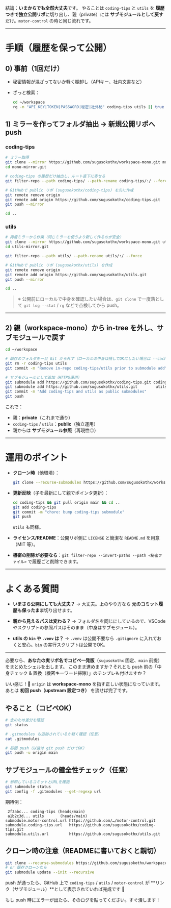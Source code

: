 結論：**いまからでも全然大丈夫**です。
やることは `coding-tips` と `utils` を **履歴つきで独立公開リポ**に切り出し、親（private）には **サブモジュールとして戻す**だけ。`motor-control` の時と同じ流れです。

---

# 手順（履歴を保って公開）

## 0) 事前（1回だけ）

* 秘密情報が混ざってないか軽く棚卸し（APIキー、社内文書など）
* ざっと検索：

  ```bash
  cd ~/workspace
  rg -n "API_KEY|TOKEN|PASSWORD|秘密|社外秘" coding-tips utils || true
  ```

## 1) ミラーを作ってフォルダ抽出 → 新規公開リポへ push

### coding-tips

```bash
# ミラー取得
git clone --mirror https://github.com/sugusokothx/workspace-mono.git mono-mirror.git
cd mono-mirror.git

# coding-tips の履歴だけ抽出し、ルート直下に寄せる
git filter-repo --path coding-tips/ --path-rename coding-tips/:/ --force

# GitHubで public リポ (sugusokothx/coding-tips) を先に作成
git remote remove origin
git remote add origin https://github.com/sugusokothx/coding-tips.git
git push --mirror

cd ..
```

### utils

```bash
# 再度ミラーから作業（同じミラーを使うより新しく作るのが安全）
git clone --mirror https://github.com/sugusokothx/workspace-mono.git utils-mirror.git
cd utils-mirror.git

git filter-repo --path utils/ --path-rename utils/:/ --force

# GitHubで public リポ (sugusokothx/utils) を作成
git remote remove origin
git remote add origin https://github.com/sugusokothx/utils.git
git push --mirror

cd ..
```

> ※ 公開前にローカルで中身を確認したい場合は、`git clone` で一度落として `git log --stat` / `rg` などで点検してから push。

---

## 2) 親（workspace-mono）から in-tree を外し、サブモジュールで戻す

```bash
cd ~/workspace

# 既存のフォルダを一旦 Git から外す（ローカルの中身は残してOKにしたい場合は --cached）
git rm -r coding-tips utils
git commit -m "Remove in-repo coding-tips/utils prior to submodule add"

# サブモジュールとして追加（HTTPS運用）
git submodule add https://github.com/sugusokothx/coding-tips.git coding-tips
git submodule add https://github.com/sugusokothx/utils.git        utils
git commit -m "Add coding-tips and utils as public submodules"
git push
```

これで：

* 親：**private**（これまで通り）
* `coding-tips` / `utils`：**public**（独立運用）
* 親からは **サブモジュール参照**（再現性◎）

---

# 運用のポイント

* **クローン時**（他環境）：

  ```bash
  git clone --recurse-submodules https://github.com/sugusokothx/workspace-mono.git
  ```

* **更新反映**（子を最新にして親でポインタ更新）：

  ```bash
  cd coding-tips && git pull origin main && cd ..
  git add coding-tips
  git commit -m "chore: bump coding-tips submodule"
  git push
  ```

  `utils` も同様。

* **ライセンス/README**：公開リポ側に `LICENSE` と簡潔な `README.md` を用意（MIT 等）。

* **機密の削除が必要なら**：`git filter-repo --invert-paths --path <秘密ファイル>` で履歴ごと削除できます。

---

# よくある質問

* **いまさら公開にしても大丈夫？**
  → 大丈夫。上のやり方なら **元のコミット履歴も保ったまま**切り出せます。

* **親から見えるパスは変わる？**
  → フォルダ名を同じにしているので、VSCode やスクリプトの参照パスはそのまま（中身はサブモジュール）。

* **utils の `bin` や `.venv` は？**
  → `.venv` は公開不要なら `.gitignore` に入れておくと安心。`bin` の実行スクリプトは公開でOK。

---

必要なら、**あなたの実リポ名でコピペ一発版**（`sugusokothx` 固定、`main` 前提）をまとめたシェルを出します。
このまま進めますか？それとも push 前の「中身チェック & 置換（機密キーワード掃除）」のテンプレも付けますか？


いい感じ！🙌
`origin` は **workspace-mono** を指す正しい状態になっています。
あとは **初回 push（upstream 設定つき）** を流せば完了です。

## やること（コピペOK）

```bash
# 念のため差分を確認
git status

# .gitmodules も追跡されているか軽く確認（任意）
cat .gitmodules

# 初回 push（以後は git push だけでOK）
git push -u origin main
```

## サブモジュールの健全性チェック（任意）

```bash
# 参照しているコミットとURLを確認
git submodule status
git config -f .gitmodules --get-regexp url
```

期待例：

```
 2f3abc... coding-tips (heads/main)
 a1b2c3d... utils       (heads/main)
submodule.motor-control.url https://github.com/…/motor-control.git
submodule.coding-tips.url   https://github.com/sugusokothx/coding-tips.git
submodule.utils.url         https://github.com/sugusokothx/utils.git
```

## クローン時の注意（READMEに書いておくと親切）

```bash
git clone --recurse-submodules https://github.com/sugusokothx/workspace-mono.git
# or 既存クローンなら
git submodule update --init --recursive
```

push が通ったら、GitHub 上で `coding-tips` / `utils` / `motor-control` が
\*\*リンク（サブモジュール）\*\*として表示されていれば完成です 🎉

もし push 時にエラーが出たら、そのログを貼ってください。すぐ潰します！

